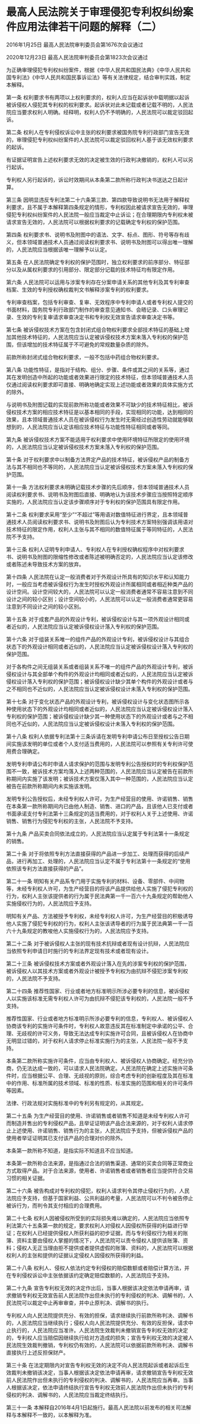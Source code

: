 # 最高人民法院关于审理侵犯专利权纠纷案件应用法律若干问题的解释（二）

2016年1月25日 最高人民法院审判委员会第1676次会议通过

2020年12月23日 最高人民法院审判委员会第1823次会议通过

<!-- INFO END -->

为正确审理侵犯专利权纠纷案件，根据《中华人民共和国民法典》《中华人民共和国专利法》《中华人民共和国民事诉讼法》等有关法律规定，结合审判实践，制定本解释。

第一条 权利要求书有两项以上权利要求的，权利人应当在起诉状中载明据以起诉被诉侵权人侵犯其专利权的权利要求。起诉状对此未记载或者记载不明的，人民法院应当要求权利人明确。经释明，权利人仍不予明确的，人民法院可以裁定驳回起诉。

第二条 权利人在专利侵权诉讼中主张的权利要求被国务院专利行政部门宣告无效的，审理侵犯专利权纠纷案件的人民法院可以裁定驳回权利人基于该无效权利要求的起诉。

有证据证明宣告上述权利要求无效的决定被生效的行政判决撤销的，权利人可以另行起诉。

专利权人另行起诉的，诉讼时效期间从本条第二款所称行政判决书送达之日起计算。

第三条 因明显违反专利法第二十六条第三款、第四款导致说明书无法用于解释权利要求，且不属于本解释第四条规定的情形，专利权因此被请求宣告无效的，审理侵犯专利权纠纷案件的人民法院一般应当裁定中止诉讼；在合理期限内专利权未被请求宣告无效的，人民法院可以根据权利要求的记载确定专利权的保护范围。

第四条 权利要求书、说明书及附图中的语法、文字、标点、图形、符号等存有歧义，但本领域普通技术人员通过阅读权利要求书、说明书及附图可以得出唯一理解的，人民法院应当根据该唯一理解予以认定。

第五条 在人民法院确定专利权的保护范围时，独立权利要求的前序部分、特征部分以及从属权利要求的引用部分、限定部分记载的技术特征均有限定作用。

第六条 人民法院可以运用与涉案专利存在分案申请关系的其他专利及其专利审查档案、生效的专利授权确权裁判文书解释涉案专利的权利要求。

专利审查档案，包括专利审查、复审、无效程序中专利申请人或者专利权人提交的书面材料，国务院专利行政部门制作的审查意见通知书、会晤记录、口头审理记录、生效的专利复审请求审查决定书和专利权无效宣告请求审查决定书等。

第七条 被诉侵权技术方案在包含封闭式组合物权利要求全部技术特征的基础上增加其他技术特征的，人民法院应当认定被诉侵权技术方案未落入专利权的保护范围，但该增加的技术特征属于不可避免的常规数量杂质的除外。

前款所称封闭式组合物权利要求，一般不包括中药组合物权利要求。

第八条 功能性特征，是指对于结构、组分、步骤、条件或其之间的关系等，通过其在发明创造中所起的功能或者效果进行限定的技术特征，但本领域普通技术人员仅通过阅读权利要求即可直接、明确地确定实现上述功能或者效果的具体实施方式的除外。

与说明书及附图记载的实现前款所称功能或者效果不可缺少的技术特征相比，被诉侵权技术方案的相应技术特征是以基本相同的手段，实现相同的功能，达到相同的效果，且本领域普通技术人员在被诉侵权行为发生时无需经过创造性劳动就能够联想到的，人民法院应当认定该相应技术特征与功能性特征相同或者等同。

第九条 被诉侵权技术方案不能适用于权利要求中使用环境特征所限定的使用环境的，人民法院应当认定被诉侵权技术方案未落入专利权的保护范围。

第十条 对于权利要求中以制备方法界定产品的技术特征，被诉侵权产品的制备方法与其不相同也不等同的，人民法院应当认定被诉侵权技术方案未落入专利权的保护范围。

第十一条 方法权利要求未明确记载技术步骤的先后顺序，但本领域普通技术人员阅读权利要求书、说明书及附图后直接、明确地认为该技术步骤应当按照特定顺序实施的，人民法院应当认定该步骤顺序对于专利权的保护范围具有限定作用。

第十二条 权利要求采用“至少”“不超过”等用语对数值特征进行界定，且本领域普通技术人员阅读权利要求书、说明书及附图后认为专利技术方案特别强调该用语对技术特征的限定作用，权利人主张与其不相同的数值特征属于等同特征的，人民法院不予支持。

第十三条 权利人证明专利申请人、专利权人在专利授权确权程序中对权利要求书、说明书及附图的限缩性修改或者陈述被明确否定的，人民法院应当认定该修改或者陈述未导致技术方案的放弃。

第十四条 人民法院在认定一般消费者对于外观设计所具有的知识水平和认知能力时，一般应当考虑被诉侵权行为发生时授权外观设计所属相同或者相近种类产品的设计空间。设计空间较大的，人民法院可以认定一般消费者通常不容易注意到不同设计之间的较小区别；设计空间较小的，人民法院可以认定一般消费者通常更容易注意到不同设计之间的较小区别。

第十五条 对于成套产品的外观设计专利，被诉侵权设计与其一项外观设计相同或者近似的，人民法院应当认定被诉侵权设计落入专利权的保护范围。

第十六条 对于组装关系唯一的组件产品的外观设计专利，被诉侵权设计与其组合状态下的外观设计相同或者近似的，人民法院应当认定被诉侵权设计落入专利权的保护范围。

对于各构件之间无组装关系或者组装关系不唯一的组件产品的外观设计专利，被诉侵权设计与其全部单个构件的外观设计均相同或者近似的，人民法院应当认定被诉侵权设计落入专利权的保护范围；被诉侵权设计缺少其单个构件的外观设计或者与之不相同也不近似的，人民法院应当认定被诉侵权设计未落入专利权的保护范围。

第十七条 对于变化状态产品的外观设计专利，被诉侵权设计与变化状态图所示各种使用状态下的外观设计均相同或者近似的，人民法院应当认定被诉侵权设计落入专利权的保护范围；被诉侵权设计缺少其一种使用状态下的外观设计或者与之不相同也不近似的，人民法院应当认定被诉侵权设计未落入专利权的保护范围。

第十八条 权利人依据专利法第十三条诉请在发明专利申请公布日至授权公告日期间实施该发明的单位或者个人支付适当费用的，人民法院可以参照有关专利许可使用费合理确定。

发明专利申请公布时申请人请求保护的范围与发明专利公告授权时的专利权保护范围不一致，被诉技术方案均落入上述两种范围的，人民法院应当认定被告在前款所称期间内实施了该发明；被诉技术方案仅落入其中一种范围的，人民法院应当认定被告在前款所称期间内未实施该发明。

发明专利公告授权后，未经专利权人许可，为生产经营目的使用、许诺销售、销售在本条第一款所称期间内已由他人制造、销售、进口的产品，且该他人已支付或者书面承诺支付专利法第十三条规定的适当费用的，对于权利人关于上述使用、许诺销售、销售行为侵犯专利权的主张，人民法院不予支持。

第十九条 产品买卖合同依法成立的，人民法院应当认定属于专利法第十一条规定的销售。

第二十条 对于将依照专利方法直接获得的产品进一步加工、处理而获得的后续产品，进行再加工、处理的，人民法院应当认定不属于专利法第十一条规定的“使用依照该专利方法直接获得的产品”。

第二十一条 明知有关产品系专门用于实施专利的材料、设备、零部件、中间物等，未经专利权人许可，为生产经营目的将该产品提供给他人实施了侵犯专利权的行为，权利人主张该提供者的行为属于民法典第一千一百六十九条规定的帮助他人实施侵权行为的，人民法院应予支持。

明知有关产品、方法被授予专利权，未经专利权人许可，为生产经营目的积极诱导他人实施了侵犯专利权的行为，权利人主张该诱导者的行为属于民法典第一千一百六十九条规定的教唆他人实施侵权行为的，人民法院应予支持。

第二十二条 对于被诉侵权人主张的现有技术抗辩或者现有设计抗辩，人民法院应当依照专利申请日时施行的专利法界定现有技术或者现有设计。

第二十三条 被诉侵权技术方案或者外观设计落入在先的涉案专利权的保护范围，被诉侵权人以其技术方案或者外观设计被授予专利权为由抗辩不侵犯涉案专利权的，人民法院不予支持。

第二十四条 推荐性国家、行业或者地方标准明示所涉必要专利的信息，被诉侵权人以实施该标准无需专利权人许可为由抗辩不侵犯该专利权的，人民法院一般不予支持。

推荐性国家、行业或者地方标准明示所涉必要专利的信息，专利权人、被诉侵权人协商该专利的实施许可条件时，专利权人故意违反其在标准制定中承诺的公平、合理、无歧视的许可义务，导致无法达成专利实施许可合同，且被诉侵权人在协商中无明显过错的，对于权利人请求停止标准实施行为的主张，人民法院一般不予支持。

本条第二款所称实施许可条件，应当由专利权人、被诉侵权人协商确定。经充分协商，仍无法达成一致的，可以请求人民法院确定。人民法院在确定上述实施许可条件时，应当根据公平、合理、无歧视的原则，综合考虑专利的创新程度及其在标准中的作用、标准所属的技术领域、标准的性质、标准实施的范围和相关的许可条件等因素。

法律、行政法规对实施标准中的专利另有规定的，从其规定。

第二十五条 为生产经营目的使用、许诺销售或者销售不知道是未经专利权人许可而制造并售出的专利侵权产品，且举证证明该产品合法来源的，对于权利人请求停止上述使用、许诺销售、销售行为的主张，人民法院应予支持，但被诉侵权产品的使用者举证证明其已支付该产品的合理对价的除外。

本条第一款所称不知道，是指实际不知道且不应当知道。

本条第一款所称合法来源，是指通过合法的销售渠道、通常的买卖合同等正常商业方式取得产品。对于合法来源，使用者、许诺销售者或者销售者应当提供符合交易习惯的相关证据。

第二十六条 被告构成对专利权的侵犯，权利人请求判令其停止侵权行为的，人民法院应予支持，但基于国家利益、公共利益的考量，人民法院可以不判令被告停止被诉行为，而判令其支付相应的合理费用。

第二十七条 权利人因被侵权所受到的实际损失难以确定的，人民法院应当依照专利法第六十五条第一款的规定，要求权利人对侵权人因侵权所获得的利益进行举证；在权利人已经提供侵权人所获利益的初步证据，而与专利侵权行为相关的账簿、资料主要由侵权人掌握的情况下，人民法院可以责令侵权人提供该账簿、资料；侵权人无正当理由拒不提供或者提供虚假的账簿、资料的，人民法院可以根据权利人的主张和提供的证据认定侵权人因侵权所获得的利益。

第二十八条 权利人、侵权人依法约定专利侵权的赔偿数额或者赔偿计算方法，并在专利侵权诉讼中主张依据该约定确定赔偿数额的，人民法院应予支持。

第二十九条 宣告专利权无效的决定作出后，当事人根据该决定依法申请再审，请求撤销专利权无效宣告前人民法院作出但未执行的专利侵权的判决、调解书的，人民法院可以裁定中止再审审查，并中止原判决、调解书的执行。

专利权人向人民法院提供充分、有效的担保，请求继续执行前款所称判决、调解书的，人民法院应当继续执行；侵权人向人民法院提供充分、有效的反担保，请求中止执行的，人民法院应当准许。人民法院生效裁判未撤销宣告专利权无效的决定的，专利权人应当赔偿因继续执行给对方造成的损失；宣告专利权无效的决定被人民法院生效裁判撤销，专利权仍有效的，人民法院可以依据前款所称判决、调解书直接执行上述反担保财产。

第三十条 在法定期限内对宣告专利权无效的决定不向人民法院起诉或者起诉后生效裁判未撤销该决定，当事人根据该决定依法申请再审，请求撤销宣告专利权无效前人民法院作出但未执行的专利侵权的判决、调解书的，人民法院应当再审。当事人根据该决定，依法申请终结执行宣告专利权无效前人民法院作出但未执行的专利侵权的判决、调解书的，人民法院应当裁定终结执行。

第三十一条 本解释自2016年4月1日起施行。最高人民法院以前发布的相关司法解释与本解释不一致的，以本解释为准。